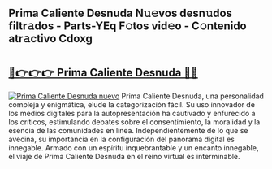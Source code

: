 ## Prima Caliente Desnuda N𝚞𝚎vos desn𝚞dos filtr𝚊dos - Parts-YEq F𝚘tos vid𝚎o - C𝚘ntenido atr𝚊ctivo Cdoxg

# <h2><a href="http://mb3ine.tromn.icu/?c=Prima+Caliente+Desnuda">🔗👉👉👉 Prima Caliente Desnuda 🔗🔗</a></h2>

[![Prima Caliente Desnuda nuevo](https://i.imgur.com/pEAQMta.gif)](http://mb3ine.tromn.icu/?c=Prima+Caliente+Desnuda)
Prima Caliente Desnuda, una personalidad compleja y enigmática, elude la categorización fácil. Su uso innovador de los medios digitales para la autopresentación ha cautivado y enfurecido a los críticos, estimulando debates sobre el consentimiento, la moralidad y la esencia de las comunidades en línea. Independientemente de lo que se avecina, su importancia en la configuración del panorama digital es innegable. Armado con un espíritu inquebrantable y un encanto innegable, el viaje de Prima Caliente Desnuda en el reino virtual es interminable.
